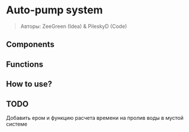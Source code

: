 # Auto-pump system

> Авторы: ZeeGreen (Idea) & PileskyD (Code)

## Components

## Functions

## How to use?

## TODO

Добавить ером и функцию расчета времени на пролив воды в мустой системе